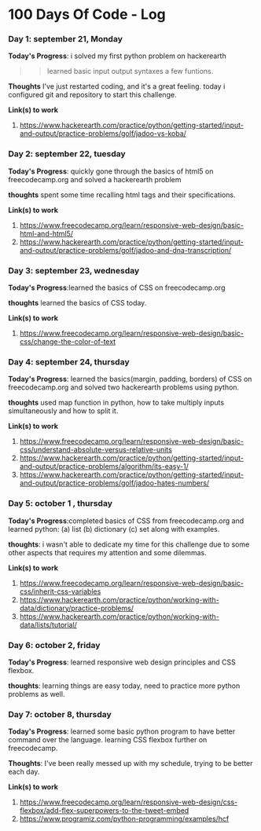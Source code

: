 # 100 Days Of Code - Log


### Day 1: september 21, Monday

**Today's Progress**: i solved my first python problem on hackerearth
>>learned basic input output syntaxes a few funtions.

**Thoughts** I've just restarted coding, and it's a great feeling. today i configured git and repository to start this challenge.

**Link(s) to work**
1. https://www.hackerearth.com/practice/python/getting-started/input-and-output/practice-problems/golf/jadoo-vs-koba/

### Day 2: september 22, tuesday
**Today's Progress**: quickly gone through the basics of html5 on freecodecamp.org and solved a hackerearth problem

**thoughts** spent some time recalling html tags and their specifications.

**Link(s) to work**
1. https://www.freecodecamp.org/learn/responsive-web-design/basic-html-and-html5/
2. https://www.hackerearth.com/practice/python/getting-started/input-and-output/practice-problems/golf/jadoo-and-dna-transcription/

### Day 3: september 23, wednesday

**Today's Progress**:learned the basics of CSS on freecodecamp.org 

**thoughts** learned the basics of CSS today.

**Link(s) to work**
1. https://www.freecodecamp.org/learn/responsive-web-design/basic-css/change-the-color-of-text

### Day 4: september 24, thursday

**Today's Progress**: learned the basics(margin, padding, borders) of CSS on freecodecamp.org and solved two hackerearth problems using python.

**thoughts** used map function in python, how to take multiply inputs simultaneously and how to split it.

**Link(s) to work**
1. https://www.freecodecamp.org/learn/responsive-web-design/basic-css/understand-absolute-versus-relative-units
2. https://www.hackerearth.com/practice/python/getting-started/input-and-output/practice-problems/algorithm/its-easy-1/
3. https://www.hackerearth.com/practice/python/getting-started/input-and-output/practice-problems/golf/jadoo-hates-numbers/
 
### Day 5: october 1 , thursday

**Today's Progress**:completed basics of CSS from freecodecamp.org and learned python: (a) list  (b) dictionary (c) set along with examples.

**thoughts**: i wasn't able to dedicate my time for this challenge due to some other aspects that requires my attention and some dilemmas.

**Link(s) to work**
1. https://www.freecodecamp.org/learn/responsive-web-design/basic-css/inherit-css-variables
2. https://www.hackerearth.com/practice/python/working-with-data/dictionary/practice-problems/
3. https://www.hackerearth.com/practice/python/working-with-data/lists/tutorial/

### Day 6: october 2, friday

**Today's Progress**: learned responsive web design principles and CSS flexbox.

**thoughts**: learning things are easy today, need to practice more python problems as well.

### Day 7: october 8, thursday

**Today's Progress**: learned some basic python program to have better command over the language.
learning CSS flexbox further on freecodecamp. 

**Thoughts**: I've been really messed up with my schedule, trying to be better each day.

**Link(s) to work**
1. https://www.freecodecamp.org/learn/responsive-web-design/css-flexbox/add-flex-superpowers-to-the-tweet-embed
2. https://www.programiz.com/python-programming/examples/hcf


